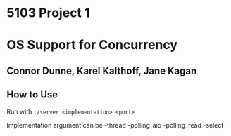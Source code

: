 # 5103 Project 1
# OS Support for Concurrency
## Connor Dunne, Karel Kalthoff, Jane Kagan

## How to Use

Run with `./server <implementation> <port>`

Implementation argument can be
-thread
-polling_aio
-polling_read
-select
